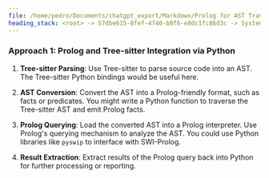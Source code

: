 ```yaml
---
file: /home/pedro/Documents/chatgpt_export/Markdown/Prolog for AST Traversal.md
heading_stack: <root> -> 57dbe615-8fef-4f40-b0f6-e8dc1fc86d3c -> System -> b3f5a560-ab8c-450c-99ec-f1fea291ac5f -> System -> aaa28982-46a0-4995-8589-c5c546c19e88 -> User -> 855c690b-99e1-44d1-bc14-35c7beae48f9 -> Assistant -> aaa2a512-f98b-403b-904f-1393ab9865d5 -> User -> bf8c3284-a6f9-4ed7-924b-398b330c5cb7 -> Assistant -> Approach 1: Prolog and Tree-sitter Integration via Python
---
```

### Approach 1: Prolog and Tree-sitter Integration via Python

1. **Tree-sitter Parsing**: Use Tree-sitter to parse source code into an AST. The Tree-sitter Python bindings would be useful here.
  
2. **AST Conversion**: Convert the AST into a Prolog-friendly format, such as facts or predicates. You might write a Python function to traverse the Tree-sitter AST and emit Prolog facts.
  
3. **Prolog Querying**: Load the converted AST into a Prolog interpreter. Use Prolog's querying mechanism to analyze the AST. You could use Python libraries like `pyswip` to interface with SWI-Prolog.

4. **Result Extraction**: Extract results of the Prolog query back into Python for further processing or reporting.

